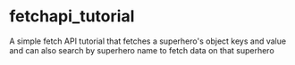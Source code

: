 # fetchapi_tutorial
A simple fetch API tutorial that fetches a superhero's object keys and value and can also search by superhero name to fetch data on that superhero
